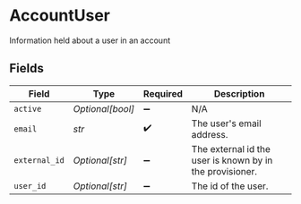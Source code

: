 # AccountUser

Information held about a user in an account


## Fields

| Field                                                    | Type                                                     | Required                                                 | Description                                              |
| -------------------------------------------------------- | -------------------------------------------------------- | -------------------------------------------------------- | -------------------------------------------------------- |
| `active`                                                 | *Optional[bool]*                                         | :heavy_minus_sign:                                       | N/A                                                      |
| `email`                                                  | *str*                                                    | :heavy_check_mark:                                       | The user's email address.                                |
| `external_id`                                            | *Optional[str]*                                          | :heavy_minus_sign:                                       | The external id the user is known by in the provisioner. |
| `user_id`                                                | *Optional[str]*                                          | :heavy_minus_sign:                                       | The id of the user.                                      |